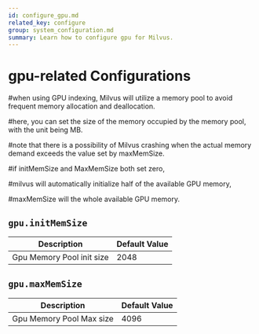 ```yaml
---
id: configure_gpu.md
related_key: configure
group: system_configuration.md
summary: Learn how to configure gpu for Milvus.
---
```


# gpu-related Configurations

#when using GPU indexing, Milvus will utilize a memory pool to avoid frequent memory allocation and deallocation.

#here, you can set the size of the memory occupied by the memory pool, with the unit being MB.

#note that there is a possibility of Milvus crashing when the actual memory demand exceeds the value set by maxMemSize.

#if initMemSize and MaxMemSize both set zero,

#milvus will automatically initialize half of the available GPU memory,

#maxMemSize will the whole available GPU memory.

## `gpu.initMemSize`

<table id="gpu.initMemSize">
  <thead>
    <tr>
      <th class="width80">Description</th>
      <th class="width20">Default Value</th> 
    </tr>
  </thead>
  <tbody>
    <tr>
      <td>        Gpu Memory Pool init size      </td>
      <td>2048</td>
    </tr>
  </tbody>
</table>


## `gpu.maxMemSize`

<table id="gpu.maxMemSize">
  <thead>
    <tr>
      <th class="width80">Description</th>
      <th class="width20">Default Value</th> 
    </tr>
  </thead>
  <tbody>
    <tr>
      <td>        Gpu Memory Pool Max size      </td>
      <td>4096</td>
    </tr>
  </tbody>
</table>


